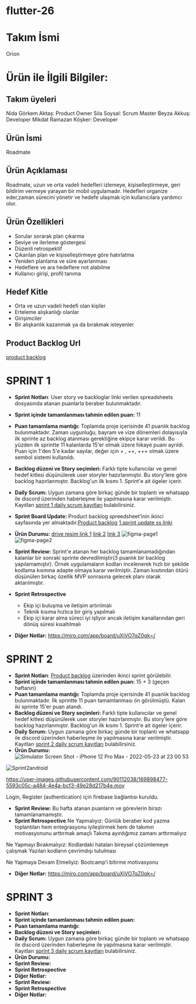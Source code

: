 # flutter-26

# Takım İsmi
Orion 
# Ürün ile İlgili Bilgiler:
## Takım üyeleri
Nida Görkem Aktaş: Product Owner
Sıla Soysal: Scrum Master
Beyza Akkuş: Developer
Mikdat Ramazan Köşker: Developer
## Ürün İsmi
Roadmate
## Ürün Açıklaması
Roadmate, uzun ve orta vadeli hedefleri izlemeye, kişiselleştirmeye, geri bildirim vermeye yarayan bir mobil uygulamadır. Hedefleri organize eder,zaman sürecini yönetir ve hedefe ulaşmak için kullanıcılara yardımcı olur.  
## Ürün Özellikleri
- Sorular sorarak plan çıkarma
- Seviye ve ilerleme göstergesi
- Düzenli retrospektif 
- Çıkarılan plan ve kişiselleştirmeye göre hatırlatma
- Yeniden planlama ve süre ayarlanması
- Hedeflere ve ara hedeflere not alabilme
- Kullanıcı girişi, profil tanıma

## Hedef Kitle
- Orta ve uzun vadeli hedefi olan kişiler
- Erteleme alışkanlığı olanlar
- Girişimciler
- Bir alışkanlık kazanmak ya da bırakmak isteyenler
## Product Backlog Url 
[product backlog](https://docs.google.com/spreadsheets/d/1wFbn89JRsCTu5jDWtkIQo-aaT2a0rxQgqyRqkcvJwP4/edit?usp=drivesdk) 
# SPRINT 1
- **Sprint Notları**: User story ve backloglar linki verilen spreadsheets dosyasında atanan puanlarla beraber bulunmaktadır. 
- **Sprint içinde tamamlanması tahmin edilen puan:** 11 
- **Puan tamamlama mantığı:** Toplamda proje içerisinde 41 puanlık backlog bulunmaktadır. Zaman uygunluğu, bayram ve vize dönemleri dolayısıyla ilk sprinte az backlog atanması gerektiğine ekipçe karar verildi. Bu yüzden ilk sprintte 11 kalanlarda 15'er olmak üzere hikaye puanı ayrıldı. Puan için 1'den 5'e kadar sayılar, değer için + , ++, +++ olmak üzere sembol sistemi kullanıldı.
- **Backlog düzeni ve Story seçimleri:** Farklı tipte kullanıcılar ve genel hedef kitlesi düşünülerek user storyler hazırlanmıştır. Bu story'lere göre backlog hazırlanmıştır. Backlog'un ilk kısmı 1. Sprint'e ait ögeler içerir. 

- **Daily Scrum:** Uygun zamana göre birkaç günde bir toplantı ve whatsapp ile discord üzerinden haberleşme ile yapılmasına karar verilmiştir. Kayıtları [sprint 1 daily scrum kayıtları](https://docs.google.com/document/d/1hdzpGAVeC6EmE8pe0HFvwhgkNNoh6Qsz6pPEhqvSmdA/edit?usp=drivesdk) bulabilirsiniz.
- **Sprint Board Update:** Product backlog spreedsheet'inin ikinci sayfasında yer almaktadır.[Product backlog](https://docs.google.com/spreadsheets/d/1wFbn89JRsCTu5jDWtkIQo-aaT2a0rxQgqyRqkcvJwP4/edit?usp=drivesdk) 
[1.sprint update ss linki](https://drive.google.com/file/d/1Hl8YE0HNcKD4N1XvsoY4R80Stu3pPMZT/view?usp=drivesdk) 

- **Ürün Durumu:**  [drive resim link 1](https://drive.google.com/file/d/13_3eJyv2Xvmu_VLO43PJp7OxoN2UiShm/view?usp=drivesdk)  [link 2](https://drive.google.com/file/d/13Rz7v9WfJN4VczV7nJfAtINjJMZ7TJcd/view?usp=drivesdk) 
[link 3](https://drive.google.com/file/d/1Hg7Km_SAWIimY4Cib5eXiM33YEN2NRDm/view?usp=drivesdk) 
![figma-page1](https://user-images.githubusercontent.com/81536252/168426186-a6c191ae-f548-43de-89a3-9cc4aa872b7f.PNG)
![figma-page2](https://user-images.githubusercontent.com/81536252/168426187-881fb32f-3f11-45c9-b095-d3c18ee28808.PNG)

- **Sprint Review:** Sprint'e atanan her backlog tamamlanamadığından kalanlar bir sonraki sprinte devredilmiştir(3 puanlık bir backlog yapılamamıştır). Örnek uygulamaların kodları incelenerek hızlı bir şekilde kodlama kısmına adapte olmaya karar verilmiştir. Zaman kısıtından ötürü düşünülen birkaç özellik MVP sonrasına gelecek planı olarak aktarılmıştır. 
- **Sprint Retrospective**
  * Ekip içi buluşma ve iletişim artırılmalı
  * Teknik kısıma hızlıca bir giriş yapılmalı
  * Ekip içi karar alma süreci iyi işliyor ancak iletişim kanallarından geri dönüş süresi kısaltılmalı 
- **Diğer Notlar:** https://miro.com/app/board/uXjVO7qZ0qk=/ 

# SPRINT 2
- **Sprint Notları**: [Product backlog](https://docs.google.com/spreadsheets/d/1wFbn89JRsCTu5jDWtkIQo-aaT2a0rxQgqyRqkcvJwP4/edit?usp=drivesdk) üzerinden ikinci sprint görülebilir.
- **Sprint içinde tamamlanması tahmin edilen puan:** 15 + 3 (geçen haftanın)
- **Puan tamamlama mantığı:** Toplamda proje içerisinde 41 puanlık backlog bulunmaktadır. İlk sprintte 11 puan tamamlanması ön görülmüştü. Kalan iki sprinte 15'er puan atandı. 
- **Backlog düzeni ve Story seçimleri:** Farklı tipte kullanıcılar ve genel hedef kitlesi düşünülerek user storyler hazırlanmıştır. Bu story'lere göre backlog hazırlanmıştır. Backlog'un ilk kısmı 1. Sprint'e ait ögeler içerir. 
- **Daily Scrum:** Uygun zamana göre birkaç günde bir toplantı ve whatsapp ile discord üzerinden haberleşme ile yapılmasına karar verilmiştir. Kayıtları [sprint 2 daily scrum kayıtları](www.google.com) bulabilirsiniz.
- **Ürün Durumu:** 
![Simulator Screen Shot - iPhone 12 Pro Max - 2022-05-23 at 23 00 53](https://user-images.githubusercontent.com/90112038/169898425-66d0d0d8-68ce-49cc-acfc-b976c6591783.png) 

![Sprint2android](https://user-images.githubusercontent.com/90112038/169901990-cb774aa3-ea69-411c-8477-0a8be2a7b97f.png) 


https://user-images.githubusercontent.com/90112038/169898477-5593c05c-a484-4e4a-bcf3-49e28d217b4e.mov

Login, Register (authentication) için firebase bağlantısı kuruldu.
- **Sprint Review:** Bu hafta atanan puanların ve görevlerin birazı tamamlanamamıştır. 
- **Sprint Retrospective**
Ne Yapmalıyız:
Günlük beraber kod yazma toplantıları hem entegrasyonu iyileştirmek hem de takımın motivasyonunu arttırmak amaçlı
Takıma ayırdığımız zamanı arttırmalıyız

Ne Yapmayı Bırakmalıyız:
Kodlardaki hataları bireysel çözümlemeye çalışmak
Yazılan kodların çevrimdışı tutulması

Ne Yapmaya Devam Etmeliyiz:
Bootcamp’i bitirme motivasyonu

- **Diğer Notlar:** https://miro.com/app/board/uXjVO7qZ0qk=/ 

# SPRINT 3
- **Sprint Notları**:
- **Sprint içinde tamamlanması tahmin edilen puan:**
- **Puan tamamlama mantığı:**
- **Backlog düzeni ve Story seçimleri:**
- **Daily Scrum:** Uygun zamana göre birkaç günde bir toplantı ve whatsapp ile discord üzerinden haberleşme ile yapılmasına karar verilmiştir. Kayıtları [sprint 3 daily scrum kayıtları](www.google.com) bulabilirsiniz.
- **Ürün Durumu:** 
- **Sprint Review:**
- **Sprint Retrospective**
- **Diğer Notlar:** 
- **Sprint Review:**
- **Sprint Retrospective**
- **Diğer Notlar:** 
